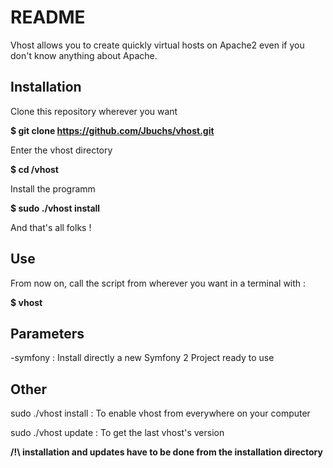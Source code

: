 # README #
Vhost allows you to create quickly virtual hosts on Apache2 even if you don't know anything about Apache.

Installation
------------

Clone this repository wherever you want

<b>$ git clone https://github.com/Jbuchs/vhost.git</b>

Enter the vhost directory

<b>$ cd /vhost</b>

Install the programm

<b>$ sudo ./vhost install</b>

And that's all folks !

Use
---

From now on, call the script from wherever you want in a terminal with :

<b>$ vhost</b>

Parameters
----------

-symfony :  Install directly a new Symfony 2 Project ready to use

Other
-----

sudo ./vhost install :	To enable vhost from everywhere on your computer

sudo ./vhost update :    To get the last vhost's version

<b>/!\ installation and updates have to be done from the installation directory</b>

